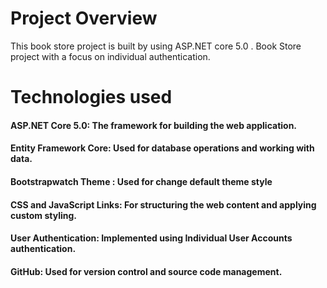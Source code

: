 ﻿# Project Overview
This book store project is built by using ASP.NET core 5.0 . Book Store project with a focus on individual authentication.

# Technologies used
#### ASP.NET Core 5.0: The framework for building the web application.

#### Entity Framework Core: Used for database operations and working with data.

#### Bootstrapwatch Theme : Used for change default theme style 

#### CSS and JavaScript Links: For structuring the web content and applying custom styling.

#### User Authentication: Implemented using Individual User Accounts authentication.

#### GitHub: Used for version control and source code management.
